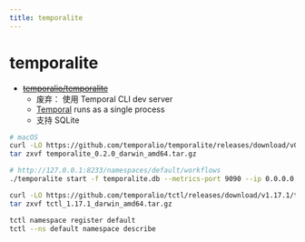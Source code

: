 ```yaml
---
title: temporalite
---
```


# temporalite

- ~~[temporalio/temporalite](https://github.com/temporalio/temporalite)~~
  - 废弃： 使用 Temporal CLI dev server
  - [Temporal](./README.md) runs as a single process
  - 支持 SQLite

```bash
# macOS
curl -LO https://github.com/temporalio/temporalite/releases/download/v0.2.0/temporalite_0.2.0_darwin_amd64.tar.gz
tar zxvf temporalite_0.2.0_darwin_amd64.tar.gz

# http://127.0.0.1:8233/namespaces/default/workflows
./temporalite start -f temporalite.db --metrics-port 9090 --ip 0.0.0.0 --port 7233 --ui-port 8233 --sqlite-pragma journal_mode=WAL,synchronous=NORMAL

curl -LO https://github.com/temporalio/tctl/releases/download/v1.17.1/tctl_1.17.1_darwin_amd64.tar.gz
tar zxvf tctl_1.17.1_darwin_amd64.tar.gz

tctl namespace register default
tctl --ns default namespace describe
```
